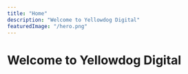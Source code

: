 ```yaml
---
title: "Home"
description: "Welcome to Yellowdog Digital"
featuredImage: "/hero.png"
---
```


# Welcome to Yellowdog Digital
